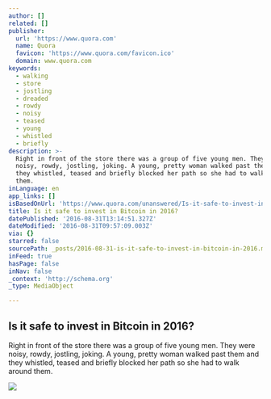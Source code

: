 ```yaml
---
author: []
related: []
publisher:
  url: 'https://www.quora.com'
  name: Quora
  favicon: 'https://www.quora.com/favicon.ico'
  domain: www.quora.com
keywords:
  - walking
  - store
  - jostling
  - dreaded
  - rowdy
  - noisy
  - teased
  - young
  - whistled
  - briefly
description: >-
  Right in front of the store there was a group of five young men. They were
  noisy, rowdy, jostling, joking. A young, pretty woman walked past them and
  they whistled, teased and briefly blocked her path so she had to walk around
  them.
inLanguage: en
app_links: []
isBasedOnUrl: 'https://www.quora.com/unanswered/Is-it-safe-to-invest-in-Bitcoin-in-2016'
title: Is it safe to invest in Bitcoin in 2016?
datePublished: '2016-08-31T13:14:51.327Z'
dateModified: '2016-08-31T09:57:09.003Z'
via: {}
starred: false
sourcePath: _posts/2016-08-31-is-it-safe-to-invest-in-bitcoin-in-2016.md
inFeed: true
hasPage: false
inNav: false
_context: 'http://schema.org'
_type: MediaObject

---
```

<article style=""><h1>Is it safe to invest in Bitcoin in 2016?</h1><p>Right in front of the store there was a group of five young men. They were noisy, rowdy, jostling, joking. A young, pretty woman walked past them and they whistled, teased and briefly blocked her path so she had to walk around them.</p><img src="https://qph.ec.quoracdn.net/main-thumb-t-3544-200-DDa210tdHWnSwW0GbWfobW5lRxdVxTS3.jpeg" /></article>